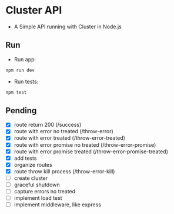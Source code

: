 # Cluster API

- A Simple API running with Cluster in Node.js

## Run

- Run app:
  
```sh
npm run dev
```

- Run tests:

```sh
npm test
```

## Pending

- [x] route return 200 (/success)
- [x] route with error no treated (/throw-error)
- [x] route with error treated (/throw-error-treated)
- [x] route with error promise no treated (/throw-error-promise)
- [x] route with error promise treated (/throw-error-promise-treated)
- [x] add tests
- [x] organize routes
- [x] route throw kill process (/throw-error-kill)
- [ ] create cluster
- [ ] graceful shutdown
- [ ] capture errors no treated
- [ ] implement load test
- [ ] implement middleware, like express
